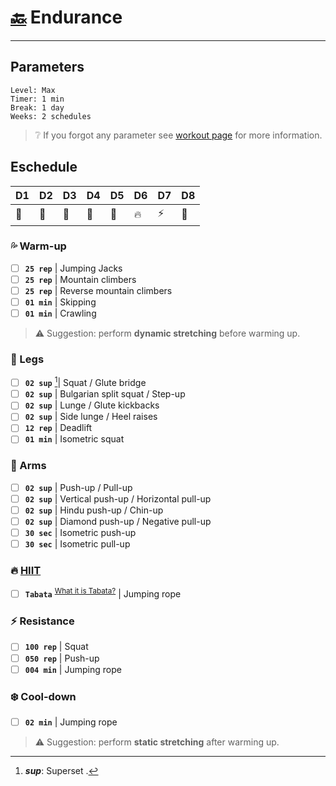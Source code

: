 # [:back:][home] <accent>Endurance</accent>

---

## Parameters

```plaintext
Level: Max
Timer: 1 min
Break: 1 day
Weeks: 2 schedules
```

> :grey_question: If you forgot any parameter see [workout page][home] for more information.

## Eschedule

|D1|D2|D3|D4|D5|D6|D7|D8|
|--|--|--|--|--|--|--|--|
|:leg:|:muscle:|:leg:|:muscle:|:palm_tree:|:fire:|:zap:|:palm_tree:|

### :sweat_drops: Warm-up

- [ ] **`25 rep`** <sp>|</sp> Jumping Jacks
- [ ] **`25 rep`** <sp>|</sp> Mountain climbers
- [ ] **`25 rep`** <sp>|</sp> Reverse mountain climbers
- [ ] **`01 min`** <sp>|</sp> Skipping
- [ ] **`01 min`** <sp>|</sp> Crawling

> :warning: Suggestion: perform **dynamic stretching** before warming up.

### :leg: Legs

- [ ] **`02 sup`** [^sup]<ss>|</ss> Squat / Glute bridge
- [ ] **`02 sup`** <ls>|</ls> Bulgarian split squat / Step-up
- [ ] **`02 sup`** <ls>|</ls> Lunge / Glute kickbacks
- [ ] **`02 sup`** <ls>|</ls> Side lunge / Heel raises
- [ ] **`12 rep`** <ls>|</ls> Deadlift
- [ ] **`01 min`** <ls>|</ls> Isometric squat

### :muscle: Arms

- [ ] **`02 sup`** <sp>|</sp> Push-up / Pull-up
- [ ] **`02 sup`** <sp>|</sp> Vertical push-up / Horizontal pull-up
- [ ] **`02 sup`** <sp>|</sp> Hindu push-up / Chin-up
- [ ] **`02 sup`** <sp>|</sp> Diamond push-up / Negative pull-up
- [ ] **`30 sec`** <sp>|</sp> Isometric push-up
- [ ] **`30 sec`** <sp>|</sp> Isometric pull-up

### :fire: [HIIT][definition]

- [ ] **`Tabata`** <sup>[What it is Tabata?][definition]</sup> <ss>|</ss> Jumping rope

### :zap: Resistance

- [ ] **`100 rep`** <sp>|</sp> Squat <br>
- [ ] **`050 rep`** <sp>|</sp> Push-up <br>
- [ ] **`004 min`** <sp>|</sp> Jumping rope <br>

### :snowflake: Cool-down

- [ ] **`02 min`** <sp>|</sp> Jumping rope <br>

> :warning: Suggestion: perform **static stretching** after warming up.

[^sup]: _**sup**_: Superset [^superset].

[^superset]: _**Superset**_: 10 or 12 repetitions of two consecutive exercises (without rest in between).

[home]: ../workout.md
[definition]: ../definitions.md

<html>
    <head>
        <link rel='stylesheet' href='../../src/style.css'>
        <script type='text/javascript' src='../../src/script.js'></script>
    </head>
</html>
